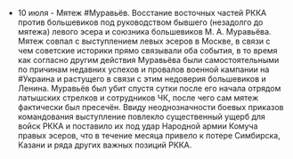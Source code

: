 * 10 июля - Мятеж #Муравьёв. Восстание восточных частей РККА против большевиков под руководством бывшего (незадолго до мятежа) левого эсера и союзника большевиков М. А. Муравьёва. Мятеж совпал с выступлением левых эсеров в Москве, в связи с чем советские историки прямо связывали оба события, в то время как согласно другим действия Муравьёва были самостоятельными по причинам недавних успехов и провалов военной кампании на #Украина и растущего в связи с этим недоверия большевиков и Ленина. Муравьёв был убит спустя сутки после его начала отрядом латышских стрелков и сотрудников ЧК, после чего сам мятеж фактически был пресечён. Ввиду неоднозначности боевых приказов командования выступление повлекло существенный ущерб для войск РККА и поставило их под удар Народной армии Комуча правых эсеров, что в течение месяца привело к потере Симбирска, Казани и ряда других важных позиций РККА.